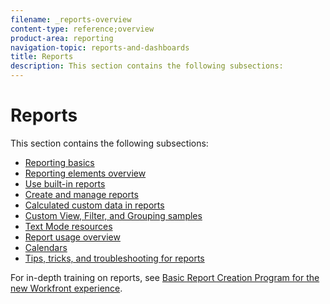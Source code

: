 ```yaml
---
filename: _reports-overview
content-type: reference;overview
product-area: reporting
navigation-topic: reports-and-dashboards
title: Reports
description: This section contains the following subsections:
---
```


# Reports

This section contains the following subsections:

* [Reporting basics](../../reports-and-dashboards/reports/reporting/reporting-basics.md) 
* [Reporting elements overview](../../reports-and-dashboards/reports/reporting-elements/reporting-elements-overview.md) 
* [Use built-in reports](../../reports-and-dashboards/reports/using-built-in-reports/use-built-in-reports.md) 
* [Create and manage reports](../../reports-and-dashboards/reports/creating-and-managing-reports/create-manage-reports.md) 
* [Calculated custom data in reports](../../reports-and-dashboards/reports/calc-cstm-data-reports/calculated-custom-data-reports.md) 
* [Custom View, Filter, and Grouping samples](../../reports-and-dashboards/reports/custom-view-filter-grouping-samples/custom-view-filter-grouping-samples.md) 
* [Text Mode resources](../../reports-and-dashboards/reports/text-mode/text-mode-resources.md) 
* [Report usage overview](../../reports-and-dashboards/reports/report-usage/report-usage-overview.md) 
* [Calendars](../../reports-and-dashboards/reports/calendars/calendars.md) 
* [Tips, tricks, and troubleshooting for reports](../../reports-and-dashboards/reports/tips-tricks-and-troubleshooting/tips-troubleshooting-reports.md)

For in-depth training on reports, see  [Basic Report Creation Program for the new Workfront experience](https://one.workfront.com/s/basic-report-creation-program). 
